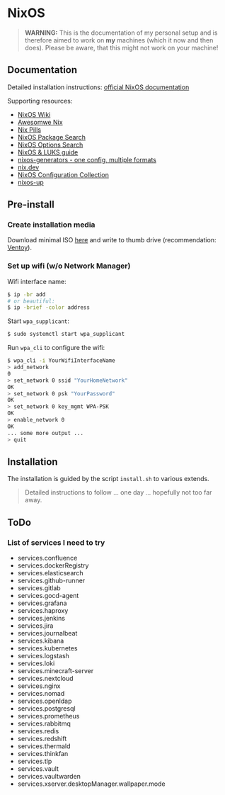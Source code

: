 # NixOS

> **WARNING:** This is the documentation of my personal setup and is therefore
aimed to work on **my** machines (which it now and then does). Please be aware,
that this might not work on your machine!

## Documentation

Detailed installation instructions:
[official NixOS documentation](https://nixos.org/manual/nixos/stable)

Supporting resources:
- [NixOS Wiki](https://nixos.wiki/)
- [Awesomwe Nix](https://nix-community.github.io/awesome-nix/)
- [Nix Pills](https://nixos.org/guides/nix-pills/)
- [NixOS Package Search](https://search.nixos.org/packages)
- [NixOS Options Search](https://search.nixos.org/options)
- [NixOS & LUKS guide](https://gist.github.com/martijnvermaat/76f2e24d0239470dd71050358b4d5134#file-nixos-md)
- [nixos-generators - one config, multiple formats](https://github.com/nix-community/nixos-generators)
- [nix.dev](https://nix.dev)
- [NixOS Configuration Collection](https://nixos.wiki/wiki/Configuration_Collection)
- [nixos-up](https://github.com/samuela/nixos-up)

## Pre-install

### Create installation media

Download minimal ISO [here](https://channels.nixos.org/nixos-21.11/latest-nixos-minimal-x86_64-linux.iso)
and write to thumb drive (recommendation: [Ventoy](https://github.com/ventoy/Ventoy)).

### Set up wifi (w/o Network Manager)

Wifi interface name:
```bash
$ ip -br add
# or beautiful:
$ ip -brief -color address
```

Start `wpa_supplicant`:
```bash
$ sudo systemctl start wpa_supplicant
```

Run `wpa_cli` to configure the wifi:
```bash
$ wpa_cli -i YourWifiInterfaceName
> add_network
0
> set_network 0 ssid "YourHomeNetwork"
OK
> set_network 0 psk "YourPassword"
OK
> set_network 0 key_mgmt WPA-PSK
OK
> enable_network 0
OK
... some more output ...
> quit
```

## Installation

The installation is guided by the script `install.sh` to various extends.

> Detailed instructions to follow ... one day ... hopefully not too far away.

## ToDo

### List of services I need to try

- services.confluence
- services.dockerRegistry
- services.elasticsearch
- services.github-runner
- services.gitlab
- services.gocd-agent
- services.grafana
- services.haproxy
- services.jenkins
- services.jira
- services.journalbeat
- services.kibana
- services.kubernetes
- services.logstash
- services.loki
- services.minecraft-server
- services.nextcloud
- services.nginx
- services.nomad
- services.openldap
- services.postgresql
- services.prometheus
- services.rabbitmq
- services.redis
- services.redshift
- services.thermald
- services.thinkfan
- services.tlp
- services.vault
- services.vaultwarden
- services.xserver.desktopManager.wallpaper.mode
